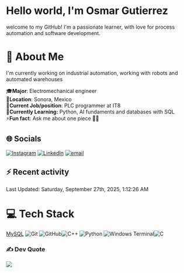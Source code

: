 # Hello world, I'm Osmar Gutierrez

welcome to my GitHub! I'm a passionate learner, with love for process automation and software development.

# 💫 About Me

I'm currently working on industrial automation, working with robots and automated warehouses

🎓**Major**: Electromechanical engineer<br>
📍**Location**: Sonora, Mexico<br>
💼**Current Job/position**: PLC programmer at IT8<br>
🌱**Currently Learning:** Python, AI fundaments and databases with SQL<br>
⚡**Fun fact**: Ask me about one piece 🏴‍☠️

## 🌐 Socials

[![Instagram](https://img.shields.io/badge/Instagram-%23E4405F.svg?logo=Instagram&logoColor=white)](https://instagram.com/osmar_bto) [![LinkedIn](https://img.shields.io/badge/LinkedIn-%230077B5.svg?logo=linkedin&logoColor=white)](https://linkedin.com/in/osmar-gutiérrez-botello) [![email](https://img.shields.io/badge/Email-D14836?logo=gmail&logoColor=white)](mailto:osmar.gtz.botello@gmail.com)

## ⚡ Recent activity
<!--RECENT_ACTIVITY:start-->
<!--RECENT_ACTIVITY:end-->
<!--RECENT_ACTIVITY:last_update-->
Last Updated: Saturday, September 27th, 2025, 1:12:26 AM
<!--RECENT_ACTIVITY:last_update_end-->

# 💻 Tech Stack
[MySQL](https://img.shields.io/badge/mysql-4479A1.svg?style=for-the-badge&logo=mysql&logoColor=white)
![Git](https://img.shields.io/badge/git-%23F05033.svg?style=for-the-badge&logo=git&logoColor=white) ![GitHub](https://img.shields.io/badge/github-%23121011.svg?style=for-the-badge&logo=github&logoColor=white)![C++](https://img.shields.io/badge/c++-%2300599C.svg?style=for-the-badge&logo=c%2B%2B&logoColor=white) ![Python](https://img.shields.io/badge/python-3670A0?style=for-the-badge&logo=python&logoColor=ffdd54) ![Windows Terminal](https://img.shields.io/badge/Windows%20Terminal-%234D4D4D.svg?style=for-the-badge&logo=windows-terminal&logoColor=white)![C](https://img.shields.io/badge/c-%2300599C.svg?style=for-the-badge&logo=c&logoColor=white)

### ✍️ Dev Quote

![](https://quotes-github-readme.vercel.app/api?type=horizontal&theme=radical)
